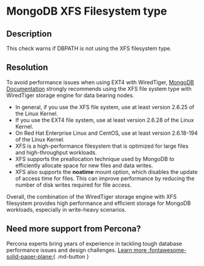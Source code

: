 # MongoDB XFS Filesystem type

## Description
This check warns if DBPATH is not using the XFS filesystem type.

## Resolution

To avoid performance issues when using EXT4 with WiredTiger, [MongoDB Documentation](https://www.mongodb.com/docs/v6.0/administration/production-notes/#std-label-prod-notes-linux-file-system) strongly recommends using the XFS file system type with WiredTiger storage engine for data bearing nodes. 

- In general, if you use the XFS file system, use at least version 2.6.25 of the Linux Kernel.
- If you use the EXT4 file system, use at least version 2.6.28 of the Linux Kernel.
- On Red Hat Enterprise Linux and CentOS, use at least version 2.6.18-194 of the Linux Kernel.
- XFS is a high-performance filesystem that is optimized for large files and high-throughput workloads.
- XFS supports the preallocation technique used by MongoDB to efficiently allocate space for new files and data writes.
- XFS also supports the **noatime** mount option, which disables the update of access time for files. This can improve performance by reducing the number of disk writes required for file access.


Overall, the combination of the WiredTiger storage engine with XFS filesystem provides high performance and efficient storage for MongoDB workloads, especially in write-heavy scenarios.

## Need more support from Percona?

Percona experts bring years of experience in tackling tough database performance issues and design challenges.
[Learn more :fontawesome-solid-paper-plane:](https://per.co.na/subscribe){ .md-button }
